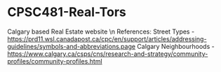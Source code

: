 # CPSC481-Real-Tors
Calgary based Real Estate website
\n
References:
Street Types - https://prd11.wsl.canadapost.ca/cpc/en/support/articles/addressing-guidelines/symbols-and-abbreviations.page
Calgary Neighbourhoods - https://www.calgary.ca/csps/cns/research-and-strategy/community-profiles/community-profiles.html
